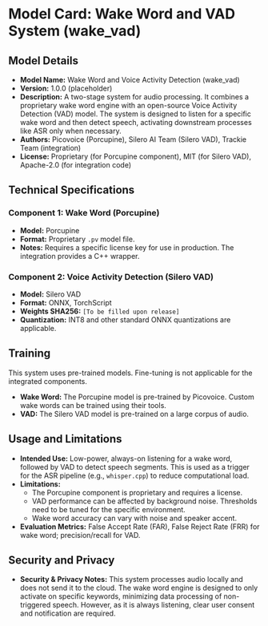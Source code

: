 # Model Card: Wake Word and VAD System (wake_vad)

## Model Details
- **Model Name:** Wake Word and Voice Activity Detection (wake_vad)
- **Version:** 1.0.0 (placeholder)
- **Description:** A two-stage system for audio processing. It combines a proprietary wake word engine with an open-source Voice Activity Detection (VAD) model. The system is designed to listen for a specific wake word and then detect speech, activating downstream processes like ASR only when necessary.
- **Authors:** Picovoice (Porcupine), Silero AI Team (Silero VAD), Trackie Team (integration)
- **License:** Proprietary (for Porcupine component), MIT (for Silero VAD), Apache-2.0 (for integration code)

## Technical Specifications

### Component 1: Wake Word (Porcupine)
- **Model:** Porcupine
- **Format:** Proprietary `.pv` model file.
- **Notes:** Requires a specific license key for use in production. The integration provides a C++ wrapper.

### Component 2: Voice Activity Detection (Silero VAD)
- **Model:** Silero VAD
- **Format:** ONNX, TorchScript
- **Weights SHA256:** `[To be filled upon release]`
- **Quantization:** INT8 and other standard ONNX quantizations are applicable.

## Training
This system uses pre-trained models. Fine-tuning is not applicable for the integrated components.
- **Wake Word:** The Porcupine model is pre-trained by Picovoice. Custom wake words can be trained using their tools.
- **VAD:** The Silero VAD model is pre-trained on a large corpus of audio.

## Usage and Limitations
- **Intended Use:** Low-power, always-on listening for a wake word, followed by VAD to detect speech segments. This is used as a trigger for the ASR pipeline (e.g., `whisper.cpp`) to reduce computational load.
- **Limitations:**
  - The Porcupine component is proprietary and requires a license.
  - VAD performance can be affected by background noise. Thresholds need to be tuned for the specific environment.
  - Wake word accuracy can vary with noise and speaker accent.
- **Evaluation Metrics:** False Accept Rate (FAR), False Reject Rate (FRR) for wake word; precision/recall for VAD.

## Security and Privacy
- **Security & Privacy Notes:** This system processes audio locally and does not send it to the cloud. The wake word engine is designed to only activate on specific keywords, minimizing data processing of non-triggered speech. However, as it is always listening, clear user consent and notification are required.
